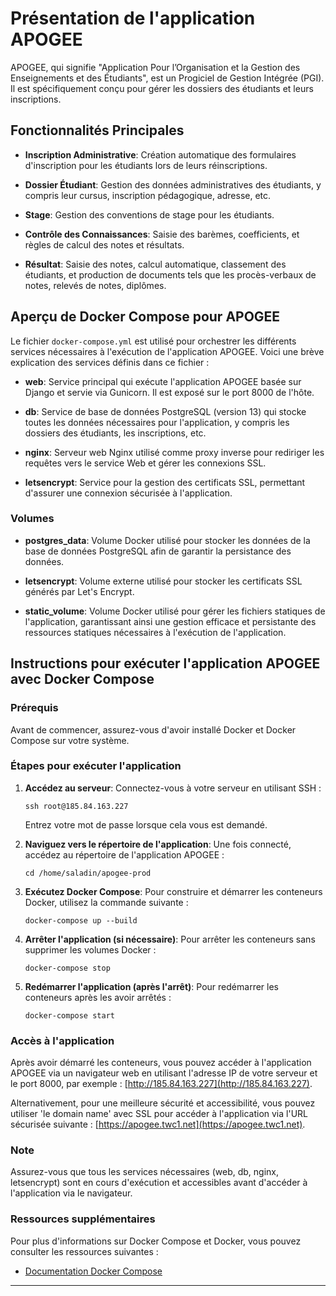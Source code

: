 

# Présentation de l'application APOGEE

APOGEE, qui signifie "Application Pour l’Organisation et la Gestion des Enseignements et des Étudiants", est un Progiciel de Gestion Intégrée (PGI). Il est spécifiquement conçu pour gérer les dossiers des étudiants et leurs inscriptions.

## Fonctionnalités Principales

- **Inscription Administrative**: Création automatique des formulaires d'inscription pour les étudiants lors de leurs réinscriptions.
  
- **Dossier Étudiant**: Gestion des données administratives des étudiants, y compris leur cursus, inscription pédagogique, adresse, etc.
  
- **Stage**: Gestion des conventions de stage pour les étudiants.
  
- **Contrôle des Connaissances**: Saisie des barèmes, coefficients, et règles de calcul des notes et résultats.
  
- **Résultat**: Saisie des notes, calcul automatique, classement des étudiants, et production de documents tels que les procès-verbaux de notes, relevés de notes, diplômes.

## Aperçu de Docker Compose pour APOGEE

Le fichier `docker-compose.yml` est utilisé pour orchestrer les différents services nécessaires à l'exécution de l'application APOGEE. Voici une brève explication des services définis dans ce fichier :

- **web**: Service principal qui exécute l'application APOGEE basée sur Django et servie via Gunicorn. Il est exposé sur le port 8000 de l'hôte.
  
- **db**: Service de base de données PostgreSQL (version 13) qui stocke toutes les données nécessaires pour l'application, y compris les dossiers des étudiants, les inscriptions, etc.
  
- **nginx**: Serveur web Nginx utilisé comme proxy inverse pour rediriger les requêtes vers le service Web et gérer les connexions SSL.
  
- **letsencrypt**: Service pour la gestion des certificats SSL, permettant d'assurer une connexion sécurisée à l'application.

### Volumes

- **postgres_data**: Volume Docker utilisé pour stocker les données de la base de données PostgreSQL afin de garantir la persistance des données.
  
- **letsencrypt**: Volume externe utilisé pour stocker les certificats SSL générés par Let's Encrypt.
  
- **static_volume**: Volume Docker utilisé pour gérer les fichiers statiques de l'application, garantissant ainsi une gestion efficace et persistante des ressources statiques nécessaires à l'exécution de l'application.

## Instructions pour exécuter l'application APOGEE avec Docker Compose

### Prérequis

Avant de commencer, assurez-vous d'avoir installé Docker et Docker Compose sur votre système.

### Étapes pour exécuter l'application

1. **Accédez au serveur**:
   Connectez-vous à votre serveur en utilisant SSH :
   ```
   ssh root@185.84.163.227
   ```
   Entrez votre mot de passe lorsque cela vous est demandé.

2. **Naviguez vers le répertoire de l'application**:
   Une fois connecté, accédez au répertoire de l'application APOGEE :
   ```
   cd /home/saladin/apogee-prod
   ```

3. **Exécutez Docker Compose**:
   Pour construire et démarrer les conteneurs Docker, utilisez la commande suivante :
   ```
   docker-compose up --build
   ```

4. **Arrêter l'application (si nécessaire)**:
   Pour arrêter les conteneurs sans supprimer les volumes Docker :
   ```
   docker-compose stop
   ```

5. **Redémarrer l'application (après l'arrêt)**:
   Pour redémarrer les conteneurs après les avoir arrêtés :
   ```
   docker-compose start
   ```

### Accès à l'application

Après avoir démarré les conteneurs, vous pouvez accéder à l'application APOGEE via un navigateur web en utilisant l'adresse IP de votre serveur et le port 8000, par exemple : [http://185.84.163.227](http://185.84.163.227).

Alternativement, pour une meilleure sécurité et accessibilité, vous pouvez utiliser 'le domain name' avec SSL pour accéder à l'application via l'URL sécurisée suivante : [https://apogee.twc1.net](https://apogee.twc1.net).

### Note

Assurez-vous que tous les services nécessaires (web, db, nginx, letsencrypt) sont en cours d'exécution et accessibles avant d'accéder à l'application via le navigateur.

### Ressources supplémentaires

Pour plus d'informations sur Docker Compose et Docker, vous pouvez consulter les ressources suivantes :

- [Documentation Docker Compose](https://docs.docker.com/compose/)

--- 

